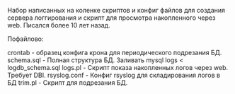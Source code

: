 Набор написанных на коленке скриптов и конфиг файлов для создания сервера логгирования и скрипт для просмотра накопленного через web.
Писался более 10 лет назад.

Пофайлово:

crontab          - образец конфига крона для периодического подрезания БД.
schema.sql - Полная структура БД.  Заливать mysql logs < logdb_schema.sql
logs.pl          - Скрипт показа накопленных логов через web. Требует DBI.
rsyslog.conf     - Конфиг rsyslog для складирования логов в БД
trim.pl          - Скрипт для подрезания БД.
